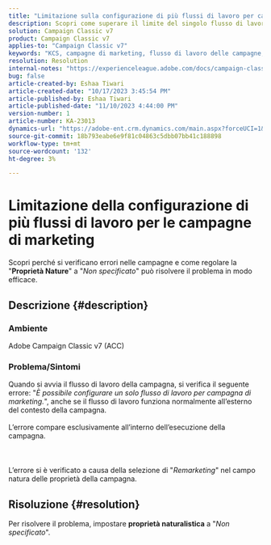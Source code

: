 ```yaml
---
title: "Limitazione sulla configurazione di più flussi di lavoro per campagne di marketing"
description: Scopri come superare il limite del singolo flusso di lavoro nelle campagne di marketing.
solution: Campaign Classic v7
product: Campaign Classic v7
applies-to: "Campaign Classic v7"
keywords: "KCS, campagne di marketing, flusso di lavoro delle campagne, remarketing, campo Natura, ACC, Adobe Campaign Classic, risoluzione dei problemi"
resolution: Resolution
internal-notes: "https://experienceleague.adobe.com/docs/campaign-classic/using/orchestrating-campaigns/orchestrate-campaigns/marketing-campaign-templates.html?lang=en#general-configuration"
bug: false
article-created-by: Eshaa Tiwari
article-created-date: "10/17/2023 3:45:54 PM"
article-published-by: Eshaa Tiwari
article-published-date: "11/10/2023 4:44:00 PM"
version-number: 1
article-number: KA-23013
dynamics-url: "https://adobe-ent.crm.dynamics.com/main.aspx?forceUCI=1&pagetype=entityrecord&etn=knowledgearticle&id=b4942d3f-046d-ee11-8df0-6045bd006a22"
source-git-commit: 18b793eabe6e9f81c04863c5dbb07bb41c188898
workflow-type: tm+mt
source-wordcount: '132'
ht-degree: 3%

---
```


# Limitazione della configurazione di più flussi di lavoro per le campagne di marketing


Scopri perché si verificano errori nelle campagne e come regolare la &quot;<b>Proprietà Nature</b>&quot; a &quot;*Non specificato*&quot; può risolvere il problema in modo efficace.

## Descrizione {#description}


### Ambiente

Adobe Campaign Classic v7 (ACC)

### Problema/Sintomi

Quando si avvia il flusso di lavoro della campagna, si verifica il seguente errore: &quot;*È possibile configurare un solo flusso di lavoro per campagna di marketing.*&quot;, anche se il flusso di lavoro funziona normalmente all’esterno del contesto della campagna.
<br><br>L’errore compare esclusivamente all’interno dell’esecuzione della campagna.<br><br> <br><br>L’errore si è verificato a causa della selezione di &quot;*Remarketing*&quot; nel campo natura delle proprietà della campagna.<br>

## Risoluzione {#resolution}


Per risolvere il problema, impostare <b>proprietà naturalistica</b> a &quot;*Non specificato*&quot;.
